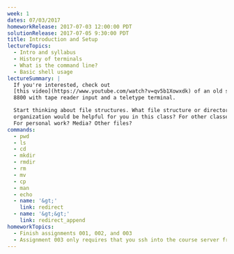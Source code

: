 ```yaml
---
week: 1
dates: 07/03/2017
homeworkRelease: 2017-07-03 12:00:00 PDT
solutionRelease: 2017-07-05 9:30:00 PDT
title: Introduction and Setup
lectureTopics:
  - Intro and syllabus
  - History of terminals
  - What is the command line?
  - Basic shell usage
lectureSummary: |
  If you're interested, check out
  [this video](https://www.youtube.com/watch?v=qv5b1Xowxdk) of an old school Altair
  8800 with tape reader input and a teletype terminal.

  Start thinking about file structures. What file structure or directory
  organization would be helpful for you in this class? For other classes?
  For personal work? Media? Other files?
commands:
  - pwd
  - ls
  - cd
  - mkdir
  - rmdir
  - rm
  - mv
  - cp
  - man
  - echo
  - name: '&gt;'
    link: redirect
  - name: '&gt;&gt;'
    link: redirect_append
homeworkTopics:
  - Finish assignments 001, 002, and 003
  - Assignment 003 only requires that you ssh into the course server from home
---
```

